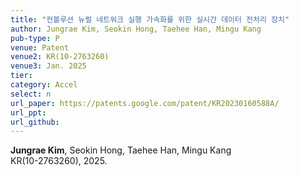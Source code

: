 ```yaml
---
title: "컨볼루션 뉴럴 네트워크 실행 가속화를 위한 실시간 데이터 전처리 장치"
author: Jungrae Kim, Seokin Hong, Taehee Han, Mingu Kang
pub-type: P
venue: Patent
venue2: KR(10-2763260)
venue3: Jan. 2025
tier: 
category: Accel
select: n
url_paper: https://patents.google.com/patent/KR20230160588A/
url_ppt:
url_github:
---
```


**Jungrae Kim**, Seokin Hong, Taehee Han, Mingu Kang<br>
KR(10-2763260), 2025.
